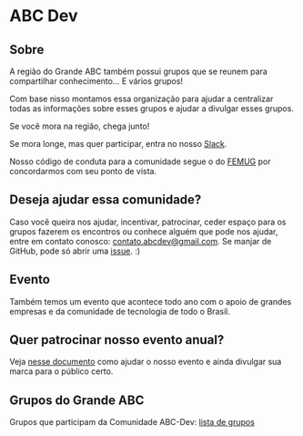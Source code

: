 # ABC Dev

## Sobre 

A região do Grande ABC também possui grupos que se reunem para compartilhar conhecimento... E vários grupos!

Com base nisso montamos essa organização para ajudar a centralizar todas as informações sobre esses grupos e ajudar a divulgar esses grupos.

Se você mora na região, chega junto!

Se mora longe, mas quer participar, entra no nosso [Slack](https://github.com/abc-dev/slack).

Nosso código de conduta para a comunidade segue o do [FEMUG](https://github.com/femug/femug/blob/master/CODIGO-DE-CONDUTA.md) por concordarmos com seu ponto de vista.

## Deseja ajudar essa comunidade?

Caso você queira nos ajudar, incentivar, patrocinar, ceder espaço para os grupos fazerem os encontros ou conhece alguém que pode nos ajudar, entre em contato conosco: contato.abcdev@gmail.com. Se manjar de GitHub, pode só abrir uma [issue](https://github.com/abc-dev/sobre-nos/issues/new). :)

## Evento

Também temos um evento que acontece todo ano com o apoio de grandes empresas e da comunidade de tecnologia de todo o Brasil.

## Quer patrocinar nosso evento anual?

Veja [nesse documento](https://github.com/abc-dev/sobre-nos/blob/master/PATROCINE_APOIE_O_EVENTO.md) como ajudar o nosso evento e ainda divulgar sua marca para o público certo.

## Grupos do Grande ABC

Grupos que participam da Comunidade ABC-Dev: [lista de grupos](https://github.com/abc-dev/grupos)
